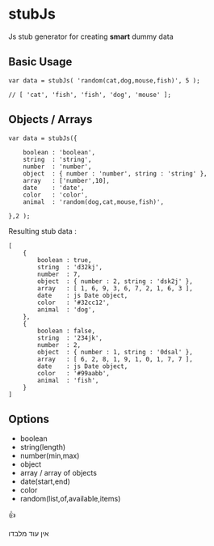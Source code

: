 # stubJs
Js stub generator for creating **smart** dummy data

## Basic Usage

```
var data = stubJs( 'random(cat,dog,mouse,fish)', 5 ); 

// [ 'cat', 'fish', 'fish', 'dog', 'mouse' ];
```

## Objects / Arrays
```
var data = stubJs({

	boolean : 'boolean', 
	string  : 'string',
	number  : 'number',
	object  : { number : 'number', string : 'string' },
	array   : ['number',10],
	date    : 'date',
	color   : 'color',
	animal  : 'random(dog,cat,mouse,fish)',

},2 );
```
Resulting stub data : 
```
[
	{
		boolean : true,
		string  : 'd32kj',
		number  : 7,
		object  : { number : 2, string : 'dsk2j' },
		array   : [ 1, 6, 9, 3, 6, 7, 2, 1, 6, 3 ],
		date    : js Date object,
		color   : '#32cc12',
		animal  : 'dog',
	},
	{
		boolean : false,
		string  : '234jk',
		number  : 2,
		object  : { number : 1, string : '0dsal' },
		array   : [ 6, 2, 8, 1, 9, 1, 0, 1, 7, 7 ],
		date    : js Date object,
		color   : '#99aabb',
		animal  : 'fish',
	}
]
```

## Options

* boolean
* string(length)
* number(min,max)
* object
* array / array of objects
* date(start,end)
* color
* random(list,of,available,items)

:+1:

אין עוד מלבדו